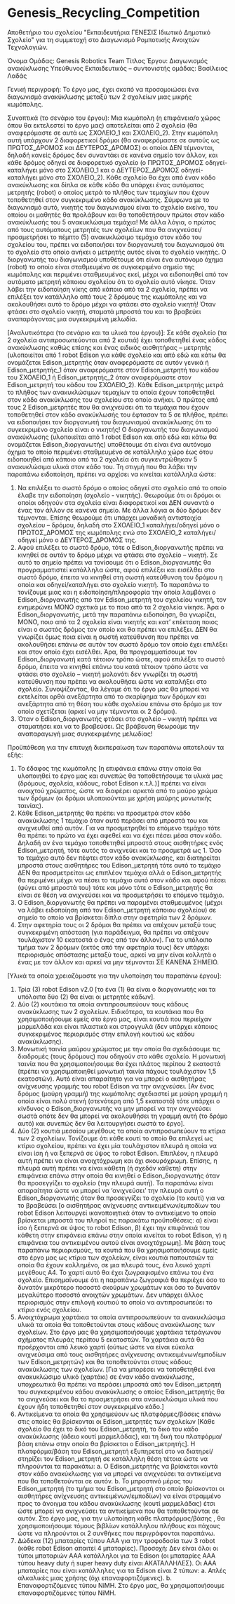 # Genesis_Recycling_Competition
Αποθετήριο του σχολείου "Εκπαιδευτήρια ΓΕΝΕΣΙΣ Ιδιωτικό Δημοτικό Σχολείο" για τη συμμετοχή στο Διαγωνισμό Ρομποτικής Ανοιχτών Τεχνολογιών.

Όνομα Ομάδας: Genesis Robotics Team
Τίτλος Έργου: Διαγωνισμός ανακύκλωσης 
Υπεύθυνος Εκπαιδευτικός – συντονιστής ομάδας: Βασίλειος Λαδάς

Γενική περιγραφή: Το έργο μας, έχει σκοπό να προσομοιώσει ένα διαγωνισμό ανακύκλωσης μεταξύ των 2 σχολείων μιας μικρής κωμόπολης. 

Συνοπτικά  (το σενάριο του έργου):
Μια κωμόπολη (η επιφάνεια/ο χώρος όπου θα εκτελεστεί το έργο μας) αποτελείται από 2 σχολεία (θα αναφερόμαστε σε αυτά ως ΣΧΟΛΕΙΟ_1 και ΣΧΟΛΕΙΟ_2). Στην κωμόπολη αυτή υπάρχουν 2 διαφορετικοί δρόμοι (θα αναφερόμαστε σε αυτούς ως ΠΡΩΤΟΣ_ΔΡΟΜΟΣ και ΔΕΥΤΕΡΟΣ_ΔΡΟΜΟΣ) οι οποίοι ΔΕΝ τέμνονται, δηλαδή κανείς δρόμος δεν συναντάει σε κανένα σημείο τον άλλον, και κάθε δρόμος οδηγεί σε διαφορετικό σχολείο (ο ΠΡΩΤΟΣ_ΔΡΟΜΟΣ οδηγεί-καταλήγει μόνο στο ΣΧΟΛΕΙΟ_1 και ο ΔΕΥΤΕΡΟΣ_ΔΡΟΜΟΣ οδηγεί-καταλήγει μόνο στο ΣΧΟΛΕΙΟ_2). Κάθε σχολείο θα έχει από έναν κάδο ανακύκλωσης και δίπλα σε κάθε κάδο θα υπάρχει ένας αυτόματος μετρητής (robot) ο οποίος μετρά το πλήθος των τεμαχίων που έχουν τοποθετηθεί στον συγκεκριμένο κάδο ανακύκλωσης. Σύμφωνα με το διαγωνισμό αυτό, νικητής του διαγωνισμού είναι το σχολείο εκείνο, του οποίου οι μαθητές θα προλάβουν και θα τοποθετήσουν πρώτοι στον κάδο ανακύκλωσής του 5 ανακυκλώσιμα τεμάχια! Με άλλα λόγια, ο πρώτος από τους αυτόματους μετρητές των σχολείων που θα ανιχνεύσει/προσμετρήσει το πέμπτο (5) ανακυκλώσιμο τεμάχιο στον κάδο του σχολείου του, πρέπει να ειδοποιήσει τον διοργανωτή του διαγωνισμού ότι το σχολείο στο οποίο ανήκει ο μετρητής αυτός είναι το σχολείο νικητής. Ο διοργανωτής του διαγωνισμού υποθέτουμε ότι είναι ένα αυτόνομο όχημα (robot) το οποίο είναι σταθμευμένο σε συγκεκριμένο σημείο της κωμόπολης και περιμένει σταθμευμένος εκεί, μέχρι να ειδοποιηθεί από τον αυτόματο μετρητή κάποιου σχολείου ότι το σχολείο αυτό νίκησε. Όταν λάβει την ειδοποίηση νίκης από κάποιο από τα 2 σχολεία, πρέπει να επιλέξει τον κατάλληλο από τους 2 δρόμους της κωμόπολης και να ακολουθήσει αυτό το δρόμο μέχρι να φτάσει στο σχολείο νικητή! Όταν φτάσει στο σχολείο νικητή, σταματά μπροστά του και το βραβεύει  αναπαράγοντας μια συγκεκριμένη μελωδία.

[Αναλυτικότερα (το σενάριο και τα υλικά του έργου)]:
Σε κάθε σχολείο  (τα 2 σχολεία αντιπροσωπεύονται από 2 κουτιά) έχει τοποθετηθεί ένας κάδος ανακύκλωσης καθώς επίσης και ένας ειδικός αισθητήρας – μετρητής (υλοποιείται από 1 robot Edison για κάθε σχολείο και από εδώ και κάτω θα ονομάζεται Edison_μετρητής όταν αναφερόμαστε σε αυτόν γενικά ή Edison_μετρητής_1 όταν αναφερόμαστε στον Edison_μετρητή του κάδου του ΣΧΟΛΕΙΟ_1 ή Edison_μετρητής_2 όταν αναφερόμαστε στον Edison_μετρητή του κάδου του ΣΧΟΛΕΙΟ_2). Κάθε Edison_μετρητής μετρά το πλήθος των ανακυκλώσιμων τεμαχίων τα οποία έχουν τοποθετηθεί στον κάδο ανακύκλωσης του σχολείου στο οποίο ανήκει. Ο πρώτος από τους 2 Edison_μετρητές που θα ανιχνεύσει ότι τα τεμάχια που έχουν τοποθετηθεί στον κάδο ανακύκλωσής του έφτασαν τα 5 σε πλήθος, πρέπει να ειδοποιήσει τον διοργανωτή του διαγωνισμού ανακύκλωσης ότι το συγκεκριμένο σχολείο είναι ο νικητής!
Ο διοργανωτής του διαγωνισμού ανακύκλωσης (υλοποιείται από 1 robot Edison και από εδώ και κάτω θα ονομάζεται Edison_διοργανωτής) υποθέτουμε ότι είναι ένα αυτόνομο όχημα το οποίο περιμένει σταθμευμένο σε κατάλληλο χώρο έως ότου ειδοποιηθεί από κάποιο από τα 2 σχολεία ότι συγκεντρώθηκαν 5 ανακυκλώσιμα υλικά στον κάδο του. Τη στιγμή που θα λάβει την παραπάνω ειδοποίηση, πρέπει να αρχίσει να κινείται κατάλληλα ώστε:
1)	Να επιλέξει το σωστό δρόμο ο οποίος οδηγεί στο σχολείο από το οποίο έλαβε την ειδοποίηση (σχολείο - νικητής). Θεωρούμε ότι οι δρόμοι οι οποίοι οδηγούν στα σχολεία είναι διαφορετικοί και ΔΕΝ συναντά ο ένας τον άλλον σε κανένα σημείο. Με άλλα λόγια οι δύο δρόμοι δεν τέμνονται. Επίσης θεωρούμε ότι υπάρχει μοναδική αντιστοιχία σχολείου – δρόμου, δηλαδή στο ΣΧΟΛΕΙΟ_1 καταλήγει/οδηγεί μόνο ο ΠΡΩΤΟΣ_ΔΡΟΜΟΣ της κωμόπολης ενώ στο ΣΧΟΛΕΙΟ_2 καταλήγει/οδηγεί μόνο ο ΔΕΥΤΕΡΟΣ_ΔΡΟΜΟΣ της.
2)	Αφού επιλέξει το σωστό δρόμο, τότε ο  Edison_διοργανωτής πρέπει να κινηθεί σε αυτόν το δρόμο μέχρι να φτάσει στο σχολείο – νικητή. Σε αυτό το σημείο πρέπει να τονίσουμε ότι ο Edison_διοργανωτής θα προγραμματιστεί κατάλληλα ώστε, αφού επιλέξει και εισέλθει στο σωστό δρόμο, έπειτα να κινηθεί στη σωστή κατεύθυνση του δρόμου η οποία και οδηγεί/καταλήγει στο σχολείο νικητή. Το παραπάνω το τονίζουμε μιας και η ειδοποίηση/πληροφορία την οποία λαμβάνει ο Edison_διοργανωτής από τον Edison_μετρητή του σχολείου νικητή, τον ενημερώνει ΜΟΝΟ σχετικά με το ποιο από τα 2 σχολεία νίκησε. Άρα ο Edison_διοργανωτής, μετά την παραπάνω ειδοποίηση, θα γνωρίζει, ΜΟΝΟ, ποιο από τα 2 σχολεία είναι νικητής και κατ’ επέκταση ποιος είναι ο σωστός δρόμος τον οποίο και θα πρέπει να επιλέξει. ΔΕΝ θα γνωρίζει όμως ποια είναι η σωστή κατεύθυνση που πρέπει να ακολουθήσει επάνω σε αυτόν τον σωστό δρόμο τον οποίο έχει επιλέξει και στον οποίο έχει εισέλθει. Άρα, θα προγραμματίσουμε τον Edison_διοργανωτή κατά τέτοιον τρόπο ώστε, αφού επιλέξει το σωστό δρόμο, έπειτα να κινηθεί επάνω του κατά τέτοιον τρόπο ώστε να φτάσει στο σχολείο – νικητή μολονότι δεν γνωρίζει τη σωστή κατεύθυνση που πρέπει να ακολουθήσει ώστε να καταλήξει στο σχολείο. Συνοψίζοντας, θα λέγαμε ότι το έργο μας θα μπορεί να εκτελείται ορθά ανεξάρτητα από το σκαρίφημα των δρόμων και ανεξάρτητα από τη θέση του κάθε σχολείου επάνω στο δρόμο με τον οποίο σχετίζεται (αρκεί να μην τέμνονται οι 2 δρόμοι).
3)	Όταν ο Edison_διοργανωτής φτάσει στο σχολείο – νικητή πρέπει να σταματήσει και να το βραβεύσει. Ως βράβευση θεωρούμε την αναπαραγωγή μιας συγκεκριμένης μελωδίας!

Προϋπόθεση για την επιτυχή διεκπεραίωση των παραπάνω αποτελούν τα εξής:
1)	Το έδαφος της κωμόπολης [η επιφάνεια επάνω στην οποία θα υλοποιηθεί το έργο μας και συνεπώς θα τοποθετήσουμε τα υλικά μας (δρόμους, σχολεία, κάδους, robot Edison κ.τ.λ.)] πρέπει  να είναι ανοιχτού χρώματος, ώστε να διαφέρει αρκετά από το μαύρο χρώμα των δρόμων (οι δρόμοι υλοποιούνται με χρήση μαύρης μονωτικής ταινίας).
2)	Κάθε Edison_μετρητής θα πρέπει να προσμετρά στον κάδο ανακύκλωσης 1 τεμάχιο όταν αυτό περάσει από μπροστά του και ανιχνευθεί από αυτόν. Για να προσμετρηθεί το επόμενο τεμάχιο τότε θα πρέπει το πρώτο να έχει αφεθεί και να έχει πέσει μέσα στον κάδο. Δηλαδή αν ένα τεμάχιο τοποθετηθεί μπροστά στους αισθητήρες ενός Edison_μετρητή, τότε αυτός το ανιχνεύει και το προσμετρά ως 1. Όσο το τεμάχιο αυτό δεν πέφτει στον κάδο ανακύκλωσης, και διατηρείται μπροστά στους αισθητήρες του  Edison_μετρητή τότε αυτό το τεμάχιο ΔΕΝ θα προσμετρείται ως επιπλέον τεμάχια αλλά ο Edison_μετρητής θα περιμένει μέχρι να πέσει το τεμάχιο αυτό στον κάδο και αφού πέσει (φύγει από μπροστά του) τότε και μόνο τότε ο Edison_μετρητής θα είναι σε θέση να ανιχνεύσει και να προσμετρήσει το επόμενο τεμάχιο. 
3)	Ο Edison_διοργανωτής θα πρέπει να παραμένει σταθμευμένος (μέχρι να λάβει ειδοποίηση από τον Edison_μετρητή κάποιου σχολείου) σε σημείο το οποίο να βρίσκεται δίπλα στην αφετηρία των 2 δρόμων.
4)	Στην αφετηρία τους οι 2 δρόμοι θα πρέπει να απέχουν μεταξύ τους συγκεκριμένη απόσταση (για παράδειγμα, θα πρέπει να απέχουν τουλάχιστον 10 εκατοστά ο ένας από τον άλλον). Για το υπόλοιπο τμήμα των 2 δρόμων (εκτός από την αφετηρία τους) δεν υπάρχει περιορισμός απόστασης μεταξύ τους, αρκεί να μην είναι κολλητά ο ένας με τον άλλον και αρκεί να μην τέμνονται ΣΕ ΚΑΝΕΝΑ ΣΗΜΕΙΟ.

[Υλικά τα οποία χρειαζόμαστε για την υλοποίηση του παραπάνω έργου]:
1)	Τρία (3) robot Edison v2.0 [το ένα (1) θα είναι ο διοργανωτής και τα υπόλοιπα δύο (2) θα είναι οι μετρητές κάδων].
2)	Δύο (2) κουτάκια τα οποία αντιπροσωπεύουν τους κάδους ανακύκλωσης των 2 σχολείων. Ειδικότερα, τα κουτάκια που θα χρησιμοποιήσουμε εμείς στο έργο μας, είναι κουτιά που περιείχαν μαρμελάδα και είναι πλαστικά και στρογγυλά (δεν υπάρχει κάποιος συγκεκριμένος περιορισμός στην επιλογή κουτιού ως κάδου ανακύκλωσης).
3)	Μονωτική ταινία μαύρου χρώματος με την οποία θα σχεδιάσουμε τις διαδρομές (τους δρόμους) που οδηγούν στο κάθε σχολείο. Η μονωτική ταινία που θα χρησιμοποιήσουμε θα έχει πλάτος περίπου 2 εκατοστά (πρέπει να χρησιμοποιηθεί μονωτική ταινία πάχους τουλάχιστον 1,5 εκατοστών). Αυτό είναι απαραίτητο για να μπορεί ο αισθητήρας ανίχνευσης γραμμής του robot Edison να την ανιχνεύσει. [Αν ένας δρόμος (μαύρη γραμμή) της κωμόπολης σχεδιαστεί με μαύρη γραμμή η οποία είναι πολύ στενή (στενότερη από 1,5 εκατοστό) τότε υπάρχει ο κίνδυνος ο Edison_διοργανωτής να μην μπορεί να την ανιχνεύσει σωστά οπότε δεν θα μπορεί να ακολουθήσει τη γραμμή αυτή (το δρόμο αυτό) και συνεπώς δεν θα λειτουργήσει σωστά το έργο].
4)	Δύο (2) κουτιά μεσαίου μεγέθους τα οποία αντιπροσωπεύουν τα κτίρια των 2 σχολείων. Τονίζουμε ότι κάθε κουτί το οποίο θα επιλεγεί ως κτίριο σχολείου, πρέπει να έχει μία τουλάχιστον πλευρά η οποία να είναι ίση ή να ξεπερνά σε ύψος το robot Edison. Επιπλέον, η πλευρά αυτή πρέπει να είναι ανοιχτόχρωμη και όχι σκουρόχρωμη. Επίσης, η πλευρά αυτή πρέπει να είναι κάθετη (ή σχεδόν κάθετη) στην επιφάνεια επάνω στην οποία θα κινηθεί ο Edison_διοργανωτής όταν θα προσεγγίζει το σχολείο (την πλευρά αυτή). Τα παραπάνω είναι απαραίτητα ώστε να μπορεί να ‘ανιχνεύσει’ την πλευρά αυτή ο Edison_διοργανωτής όταν θα προσεγγίζει το σχολείο (το κουτί) για να το βραβεύσει [ο αισθητήρας ανίχνευσης αντικειμένων/εμποδίων του robot Edison λειτουργεί ικανοποιητικά όταν το αντικείμενο το οποίο βρίσκεται μπροστά του πληροί τις παρακάτω προϋποθέσεις: α) είναι ίσο ή ξεπερνά σε ύψος το robot Edison, β) έχει την επιφάνειά του κάθετη στην επιφάνεια επάνω στην οποία κινείται το robot Edison,  γ) η επιφάνεια του αντικειμένου αυτού είναι ανοιχτόχρωμη]. Με βάση τους παραπάνω περιορισμούς, τα κουτιά που θα χρησιμοποιήσουμε εμείς στο έργο μας ως κτίρια των σχολείων, είναι κουτιά παπουτσιών τα οποία θα έχουν κολλημένο, σε μια πλευρά τους, ένα λευκό χαρτί μεγέθους Α4. Το χαρτί αυτό θα έχει ζωγραφισμένο επάνω του ένα σχολείο. Επισημαίνουμε ότι η παραπάνω ζωγραφιά θα περιέχει όσο το δυνατόν μικρότερο ποσοστό σκούρων χρωμάτων και όσο το δυνατόν μεγαλύτερο ποσοστό ανοιχτών χρωμάτων. Δεν υπάρχει άλλος περιορισμός στην επιλογή κουτιού το οποίο να αντιπροσωπεύει το κτίριο ενός σχολείου.
5)	Ανοιχτόχρωμα χαρτάκια τα οποία αντιπροσωπεύουν τα ανακυκλώσιμα υλικά τα οποία θα τοποθετούνται στους κάδους ανακύκλωσης των σχολείων. Στο έργο μας θα χρησιμοποιήσουμε χαρτάκια τετράγωνου σχήματος πλευράς περίπου 5 εκατοστών. Τα χαρτάκια αυτά θα προέρχονται από λευκό χαρτί (ούτως ώστε να είναι εύκολα ανιχνεύσιμα από τους αισθητήρες ανίχνευσης αντικειμένων/εμποδίων των Edison_μετρητών) και θα τοποθετούνται στους κάδους ανακύκλωσης των σχολείων. [Για να μπορέσει να τοποθετηθεί ένα ανακυκλώσιμο υλικό (χαρτάκι) σε έναν κάδο ανακύκλωσης, υποχρεωτικά θα πρέπει να περάσει μπροστά από τον Edison_μετρητή του συγκεκριμένου κάδου ανακύκλωσης ο οποίος Edison_μετρητής θα το ανιχνεύσει και θα το προσμετρήσει στα ανακυκλώσιμα υλικά που έχουν ήδη τοποθετηθεί στον συγκεκριμένο κάδο.]
6)	Αντικείμενα τα οποία θα χρησιμεύουν ως πλατφόρμες/βάσεις επάνω στις οποίες θα βρίσκονται οι Edison_μετρητές των σχολείων [Κάθε σχολείο θα έχει το δικό του Edison_μετρητή, το δικό του κάδο ανακύκλωσης (άδειο κουτί μαρμελάδας), και τη δική του πλατφόρμα/βάση επάνω στην οποία θα βρίσκεται ο Edison_μετρητής]. Η πλατφόρμα/βάση του Edison_μετρητή εξυπηρετεί στο να διατηρεί/στηρίζει τον Edison_μετρητή σε κατάλληλη θέση τέτοια ώστε να πληρούνται τα παρακάτω:
a.	Ο Edison_μετρητής να βρίσκεται κοντά στον κάδο ανακύκλωσης για να μπορεί να ανιχνεύσει τα αντικείμενα που θα τοποθετούνται σε αυτόν.
b.	Το μπροστινό μέρος του Edison_μετρητή (το τμήμα του Edison_μετρητή στο οποίο βρίσκονται οι αισθητήρες ανίχνευσης αντικειμένων/εμποδίων) να είναι στραμμένο προς το άνοιγμα του κάδου ανακύκλωσης (κουτί μαρμελάδας) έτσι ώστε μπορεί να ανιχνεύσει τα αντικείμενα που θα τοποθετούνται σε αυτόν.
Στο έργο μας, για την υλοποίηση κάθε πλατφόρμας/βάσης , θα χρησιμοποιήσουμε τόμους βιβλίων κατάλληλου πλήθους και πάχους ώστε να πληρούνται οι 2 συνθήκες που περιγράφονται παραπάνω.
7)	Δώδεκα (12) μπαταρίες τύπου ΑΑΑ για την τροφοδοσία των 3 robot (κάθε robot Edison απαιτεί 4 μπαταρίες). Προσοχή: Δεν είναι όλοι οι τύποι μπαταριών ΑΑΑ κατάλληλοι για τα Edison (οι μπαταρίες ΑΑΑ τύπου heavy duty ή super heavy duty είναι ΑΚΑΤΑΛΛΗΛΕΣ). Οι ΑΑΑ μπαταρίες που είναι κατάλληλες για τα Edison είναι 2 τύπων:
a.	Απλές αλκαλικές μιας χρήσης (όχι επαναφορτιζόμενες).
b.	Επαναφορτιζόμενες τύπου NiMH.
Στο έργο μας, θα χρησιμοποιήσουμε επαναφορτιζόμενες τύπου NiMH.
